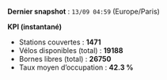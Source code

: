 **Dernier snapshot** : `13/09 04:59` (Europe/Paris)

**KPI (instantané)**

- Stations couvertes : **1471**
- Vélos disponibles (total) : **19188**
- Bornes libres (total) : **26750**
- Taux moyen d’occupation : **42.3 %**
